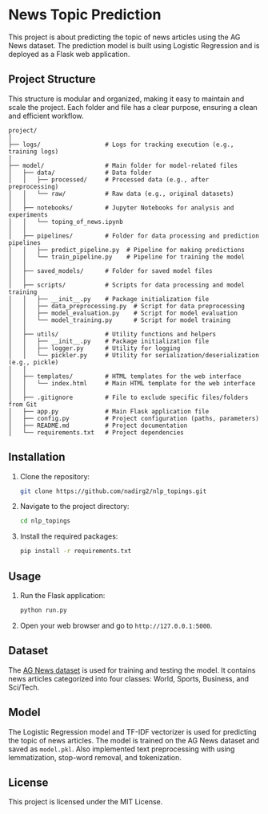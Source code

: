 # News Topic Prediction

This project is about predicting the topic of news articles using the AG News dataset. The prediction model is built using Logistic Regression and is deployed as a Flask web application.

## Project Structure

This structure is modular and organized, making it easy to maintain and scale the project. Each folder and file has a clear purpose, ensuring a clean and efficient workflow.

```
project/
│
├── logs/                  # Logs for tracking execution (e.g., training logs)
│
├── model/                 # Main folder for model-related files
│   ├── data/              # Data folder
│   │   ├── processed/     # Processed data (e.g., after preprocessing)
│   │   └── raw/           # Raw data (e.g., original datasets)
│   │
│   ├── notebooks/         # Jupyter Notebooks for analysis and experiments
│   │   └── toping_of_news.ipynb
│   │
│   ├── pipelines/         # Folder for data processing and prediction pipelines
│   │   ├── predict_pipeline.py  # Pipeline for making predictions
│   │   └── train_pipeline.py    # Pipeline for training the model
│   │
│   ├── saved_models/      # Folder for saved model files
│   │
│   ├── scripts/           # Scripts for data processing and model training
│   │   ├── __init__.py    # Package initialization file
│   │   ├── data_preprocessing.py  # Script for data preprocessing
│   │   ├── model_evaluation.py    # Script for model evaluation
│   │   └── model_training.py      # Script for model training
│   │
│   ├── utils/             # Utility functions and helpers
│   │   ├── __init__.py    # Package initialization file
│   │   ├── logger.py      # Utility for logging
│   │   └── pickler.py     # Utility for serialization/deserialization (e.g., pickle)
│   │
│   ├── templates/         # HTML templates for the web interface
│   │   └── index.html     # Main HTML template for the web interface
│   │
│   ├── .gitignore         # File to exclude specific files/folders from Git
│   ├── app.py             # Main Flask application file
│   ├── config.py          # Project configuration (paths, parameters)
│   ├── README.md          # Project documentation
│   └── requirements.txt   # Project dependencies
```

## Installation

1. Clone the repository:
    ```sh
    git clone https://github.com/nadirg2/nlp_topings.git
    ```
2. Navigate to the project directory:
    ```sh
    cd nlp_topings
    ```
3. Install the required packages:
    ```sh
    pip install -r requirements.txt
    ```

## Usage

1. Run the Flask application:
    ```sh
    python run.py
    ```
2. Open your web browser and go to `http://127.0.0.1:5000`.

## Dataset

The [AG News dataset](https://www.kaggle.com/datasets/amananandrai/ag-news-classification-dataset) is used for training and testing the model. It contains news articles categorized into four classes: World, Sports, Business, and Sci/Tech.

## Model

The Logistic Regression model and TF-IDF vectorizer is used for predicting the topic of news articles. The model is trained on the AG News dataset and saved as `model.pkl`. Also implemented text preprocessing with using lemmatization, stop-word removal, and tokenization.

## License

This project is licensed under the MIT License.